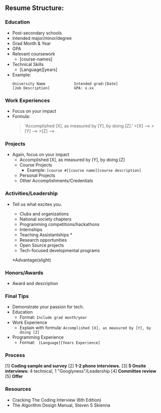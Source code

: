 

## Resume Structure:

### Education
- Post-secondary schools
- Intended major/minor/degree
- Grad Month & Year
- GPA
- Relevant coursework
	- [course-names]
- Technical Skills
	- [Language][years]
- Example:
	```
	University Name				Intended grad:[Date]
	[Job Description]			GPA: x.xx
	```
### Work Experiences
- Focus on your impact
- Formula:
	>'Accomplished [X], as measured by [Y], by doing [Z].'
		>[X] -->
		>[Y] -->
		>[Z] -->

### Projects
- Again, focus on your impact
	- Accomplished [X], as measured by [Y], by doing [Z]
	- Course Projects
		- Example:
			`[course #][course name][course description]`
	- Personal Projects
	- Other Accomplishments/Credentials
### Activities/Leadership
- Tell us what excites you.
	- Clubs and organizations
	- National society chapters
	- Programming competitions/hackathons
	- Internships
	- Teaching Assistantships *
	- Research opportunities
	- Open Source projects
	- Tech-focused developmental programs
	
	\*Advantage(slight)

### Honors/Awards
- Award and description

### Final Tips
- Demonstrate your passion for tech.
- Education
	- Format: `Include grad month/year`
- Work Experience
	- Explain with formula:   `Accomplished [X], as measured by [Y], by doing [Z]`
- Programming Experience
	- Format:	` [Language][Years Experience]`

### Process
[1] **Coding sample and survey**
[2]	**1-2 phone interviews.**
[3]	**5 Onsite interviews:** 	4 technical, 1 "Googlyness"/Leadership
[4]	**Committee review**
[5] **Offer**

### Resources
- Cracking The Coding Interview (6th Edition)
- The Algorithm Design Manual, Steven S Skienna